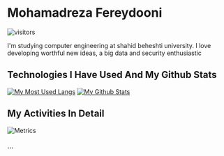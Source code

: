 # Mohamadreza Fereydooni

![visitors](https://visitor-badge.glitch.me/badge?page_id=mohamadreza99.mohamadreza99)

I'm studying computer engineering at shahid beheshti university. I love developing worthful new ideas, a big data and security enthusiastic

## Technologies I Have Used And My Github Stats
[![My Most Used Langs](https://github-readme-stats.vercel.app/api/top-langs/?username=mohamadreza99&langs_count=5&theme=radical)]()
[![My Github Stats](https://github-readme-stats.vercel.app/api?username=mohamadreza99&show_icons=true&theme=radical)]()

## My Activities In Detail
![Metrics](https://github.com/mohamadreza99/mohamadreza99/blob/main/github-metrics.svg)

#### ...
